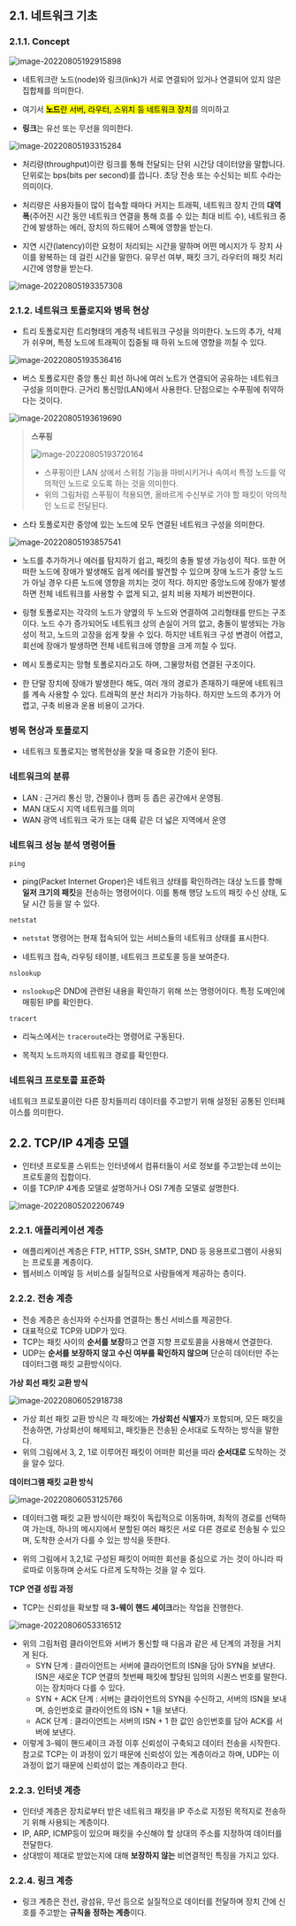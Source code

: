 



## 2.1. 네트워크 기초

### 2.1.1. Concept

![image-20220805192915898](image-20220805192915898.png)

- 네트워크란 노드(node)와 링크(link)가 서로 연결되어 있거나 연결되어 있지 않은 집합체를 의미한다.

- 여기서 <mark>**노드**란 서버, 라우터, 스위치 등 네트워크 장치</mark>를 의미하고 
- **링크**는 유선  또는 무선을 의미한다.

![image-20220805193315284](image-20220805193315284.png)

- 처리량(throughput)이란 링크를 통해 전달되는 단위 시간당 데이터양을 말합니다. 단위로는 bps(bits per second)를 씁니다. 초당 전송 또는 수신되는 비트 수라는 의미이다.
- 처리량은 사용자들이 많이 접속할 때마다 커지는 트래픽, 네트워크 장치 간의 **대역폭**(주어진 시간 동안 네트워크 연결을 통해 흐를 수 있는 최대 비트 수), 네트워크 중간에 발생하는 에러, 장치의 하드웨어 스펙에 영향을 받는다.

- 지연 시간(latency)이란 요청이 처리되는 시간을 말하며 어떤 메시지가 두 장치 사이를 왕복하는 데 걸린 시간을 말한다. 유무선 여부, 패킷 크기, 라우터의 패킷 처리 시간에 영향을 받는다.

![image-20220805193357308](image-20220805193357308.png)

### 2.1.2. 네트워크 토폴로지와 병목 현상

- 트리 토폴로지란 트리형태의 계층적 네트워크 구성을 의미한다. 노드의 추가, 삭제가 쉬우며, 특정 노드에 트래픽이 집중될 때 하위 노드에 영향을 끼칠 수 있다.

![image-20220805193536416](image-20220805193536416.png)





- 버스 토폴로지란 중앙 통신 회선 하나에 여러 노트가 연결되어 공유하는 네트워크 구성을 의미한다. 근거리 통신망(LAN)에서 사용한다. 단점으로는 수푸핑에 취약하다는 것이다.

![image-20220805193619690](image-20220805193619690.png)



> **스푸핑**
>
> ![image-20220805193720164](image-20220805193720164.png)
>
> - 스푸핑이란 LAN 상에서 스위칭 기능을 마비시키거나 속여서 특정 노드를 악의적인 노드로 오도록 하는 것을 의미한다.
> - 위의 그림처럼 스푸핑이 적용되면, 올바르게 수신부로 가야 할 패킷이 악의적인 노드로 전달된다.





- 스타 토폴로지란 중앙에 있는 노드에 모두 연결된 네트워크 구성을 의미한다.

![image-20220805193857541](image-20220805193857541.png)

- 노드를 추가하거나 에러를 탐지하기 쉽고, 패킷의 충돌 발생 가능성이 적다. 또한 어떠한 노드에 장애가 발생해도 쉽게 에러를 발견할 수 있으며 장애 노드가 중앙 노드가 아닐 경우 다른 노드에 영향을 끼치는 것이 적다. 하지만 중앙노드에 장애가 발생하면 전체 네트워크를 사용할 수 없게 되고, 설치 비용 자체가 비싼편이다.





- 링형 토폴로지는 각각의 노드가 양옆의 두 노드와 연결하여 고리형태를 만드는 구조이다. 노드 수가 증가되어도 네트워크 상의 손실이 거의 없고, 충돌이 발생되는 가능성이 적고, 노드의 고장을 쉽게 찾을 수 있다. 하지만 네트워크 구성 변경이 어렵고, 회선에 장애가 발생하면 전체 네트워크에 영향을 크게 끼칠 수 있다.





- 메시 토폴로지는 망형 토폴로지라고도 하며, 그물망처럼 연결된 구조이다.
- 한 단말 장치에 장애가 발생한다 해도, 여러 개의 경로가 존재하기 때문에 네트워크를 계속 사용할 수 있다. 트래픽의 분산 처리가 가능하다. 하지만 노드의 추가가 어렵고, 구축 비용과 운용 비용이 고가다.

### 병목 현상과 토폴로지

- 네트워크 토폴로지는 병목현상을 찾을 때 중요한 기준이 된다. 



### 네트워크의 분류

- LAN : 근거리 통신 망, 건물이나 캠퍼 등 좁은 공간에서 운영됨.
- MAN 대도시 지역 네트워크를 의미
- WAN 광역 네트워크 국가 또는 대륙 같은 더 넓은 지역에서 운영





### 네트워크 성능 분석 명령어들



`ping`

- ping(Packet Internet Groper)은 네트워크 상태를 확인하려는 대상 노드를 향해 **일저 크기의 패킷**을 전송하는 명령어이다. 이를 통해 행당 노드의 패킷 수신 상태, 도달 시간 등을 알 수 있다.



`netstat`

- `netstat` 명령어는 현재 접속되어 있는 서비스들의 네트워크 상태를 표시한다.

- 네트워크 접속, 라우팅 테이블, 네트워크 프로토콜 등을 보여준다.





`nslookup`

- `nslookup`은 DND에 관련된 내용을 확인하기 위해 쓰는 명령어이다. 특정 도메인에 매핑된 IP를 확인한다.





`tracert`

- 리눅스에서는 `traceroute`라는 명령어로 구동된다.

- 목적지 노드까지의 네트워크 경로를 확인한다.





### 네트워크 프로토콜 표준화

네트워크 프로토콜이란 다른 장치들끼리 데이터를 주고받기 위해 설정된 공통된 인터페이스를 의미한다.





## 2.2. TCP/IP 4계층 모델

- 인터넷 프로토콜 스위트는 인터넷에서 컴퓨터들이 서로 정보를 주고받는데 쓰이는 프로토콜의 집합이다.
- 이를 TCP/IP 4계층 모델로 설명하거나 OSI 7계층 모델로 설명한다.

![image-20220805202206749](image-20220805202206749.png)





### 2.2.1. 애플리케이션 계층

- 애플리케이션 계층은 FTP, HTTP, SSH, SMTP, DND 등 응용프로그램이 사용되는 프로토콜 계층이다.
- 웹서비스 이메일 등 서비스를 실질적으로 사람들에게 제공하는 층이다.





### 2.2.2. 전송 계층

- 전송 계층은 송신자와 수신자를 연결하는 통신 서비스를 제공한다.
- 대표적으로 TCP와 UDP가 있다.
- TCP는 패킷 사이의 **순서를 보장**하고 연결 지향 프로토콜을 사용해서 연결한다.
- UDP는 **순서를 보장하지 않고 수신 여부를 확인하지 않으며** 단순히 데이터만 주는 데이터그램 패킷 교환방식이다.





**가상 회선 패킷 교환 방식**

![image-20220806052918738](image-20220806052918738.png)

- 가상 회선 패킷 교환 방식은 각 패킷에는 **가상회선 식별자**가 포함되며, 모든 패킷을 전송하면, 가상회선이 해제되고, 패킷들은 전송된 순서대로 도착하는 방식을 말한다.
- 위의 그림에서 3, 2, 1로 이루어진 패킷이 어떠한 회선을 따라 **순서대로** 도착하는 것을 알수 있다.



**데이터그램 패킷 교환 방식**

![image-20220806053125766](image-20220806053125766.png)

- 데이터그램 패킷 교환 방식이란 패킷이 독립적으로 이동하며, 최적의 경로를 선택하여 가는데, 하나의 메시지에서 분할된 여러 패킷은 서로 다른 경로로 전송될 수 있으며, 도착한 순서가 다를 수 있는 방식을 뜻한다.

- 위의 그림에서 3,2,1로 구성된 패킷이 어떠한 회선을 중심으로 가는 것이 아니라 따로따로 이동하며 순서도 다르게 도착하는 것을 알 수 있다.





**TCP 연결 성립 과정**

- TCP는 신뢰성을 확보할 때 **3-웨이 핸드 셰이크**라는 작업을 진행한다.

![image-20220806053316512](image-20220806053316512.png)

- 위의 그림처럼 클라이언트와 서버가 통신할 때 다음과 같은 세 단계의 과정을 거치게 된다.
  - SYN 단계 : 클라이언트는 서버에 클라이언트의 ISN을 담아 SYN을 보낸다. ISN은 새로운 TCP 연결의 첫번째 패킷에 할당된 임의의 시퀀스 번호를 말한다. 이는 장치마다 다를 수 있다.
  - SYN + ACK 단계 : 서버는 클라이언트의 SYN을 수신하고, 서버의 ISN을 보내며, 승인번호로 클라이언트의 ISN + 1을 보낸다.
  - ACK 단계 : 클라이언트는 서버의 ISN + 1 한 값인 승인번호를 담아 ACK를 서버에 보낸다.
- 이렇게 3-웨이 핸드셰이크 과정 이후 신뢰성이 구축되고 데이터 전송을 시작한다. 참고로 TCP는 이 과정이 있기 때문에 신뢰성이 있는 계층이라고 하며, UDP는 이 과정이 없기 때문에 신뢰성이 없는 계층이라고 한다.











### 2.2.3. 인터넷 계층

- 인터넷 계층은 장치로부터 받은 네트워크 패킷을 IP 주소로 지정된 목적지로 전송하기 위해 사용되는 계층이다. 
- IP, ARP, ICMP등이 있으며 패킷을 수신해야 할 상대의 주소를 지정하여 데이터를 전달한다.
- 상대방이 제대로 받았는지에 대해 **보장하지 않는** 비연결적인 특징을 가지고 있다.





### 2.2.4. 링크 계층

- 링크 계층은 전선, 광섬유, 무선 등으로 실질적으로 데이터를 전달하며 장치 간에 신호를 주고받는 **규칙을 정하는 계층**이다. 











